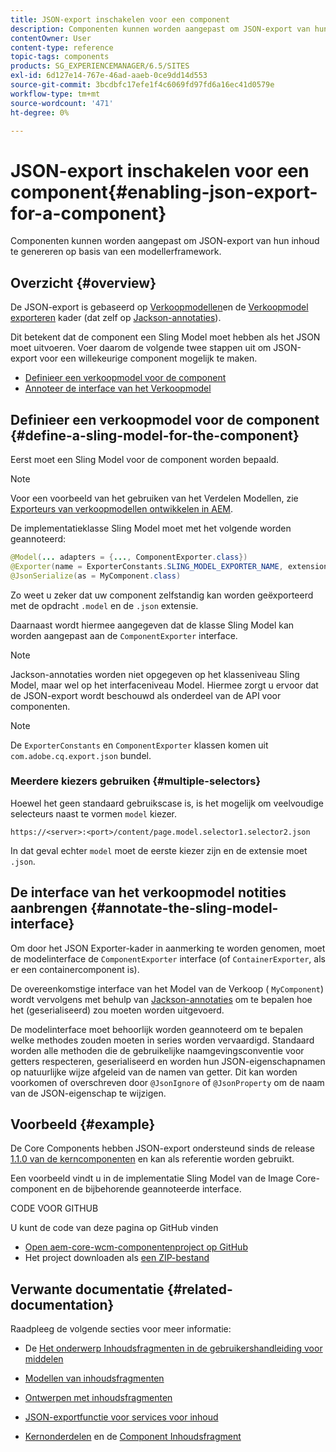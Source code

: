 ```yaml
---
title: JSON-export inschakelen voor een component
description: Componenten kunnen worden aangepast om JSON-export van hun inhoud te genereren op basis van een modellerframework.
contentOwner: User
content-type: reference
topic-tags: components
products: SG_EXPERIENCEMANAGER/6.5/SITES
exl-id: 6d127e14-767e-46ad-aaeb-0ce9dd14d553
source-git-commit: 3bcdbfc17efe1f4c6069fd97fd6a16ec41d0579e
workflow-type: tm+mt
source-wordcount: '471'
ht-degree: 0%

---
```


# JSON-export inschakelen voor een component{#enabling-json-export-for-a-component}

Componenten kunnen worden aangepast om JSON-export van hun inhoud te genereren op basis van een modellerframework.

## Overzicht {#overview}

De JSON-export is gebaseerd op [Verkoopmodellen](https://sling.apache.org/documentation/bundles/models.html)en de [Verkoopmodel exporteren](https://sling.apache.org/documentation/bundles/models.html#exporter-framework-since-130) kader (dat zelf op [Jackson-annotaties](https://github.com/FasterXML/jackson-annotations/wiki/Jackson-Annotations)).

Dit betekent dat de component een Sling Model moet hebben als het JSON moet uitvoeren. Voer daarom de volgende twee stappen uit om JSON-export voor een willekeurige component mogelijk te maken.

* [Definieer een verkoopmodel voor de component](/help/sites-developing/json-exporter-components.md#define-a-sling-model-for-the-component)
* [Annoteer de interface van het Verkoopmodel](#annotate-the-sling-model-interface)

## Definieer een verkoopmodel voor de component {#define-a-sling-model-for-the-component}

Eerst moet een Sling Model voor de component worden bepaald.

>[!NOTE]
>
>Voor een voorbeeld van het gebruiken van het Verdelen Modellen, zie [Exporteurs van verkoopmodellen ontwikkelen in AEM](https://experienceleague.adobe.com/docs/experience-manager-learn/foundation/development/develop-sling-model-exporter.html).

De implementatieklasse Sling Model moet met het volgende worden geannoteerd:

```java
@Model(... adapters = {..., ComponentExporter.class})
@Exporter(name = ExporterConstants.SLING_MODEL_EXPORTER_NAME, extensions = ExporterConstants.SLING_MODEL_EXTENSION)
@JsonSerialize(as = MyComponent.class)
```

Zo weet u zeker dat uw component zelfstandig kan worden geëxporteerd met de opdracht `.model` en de `.json` extensie.

Daarnaast wordt hiermee aangegeven dat de klasse Sling Model kan worden aangepast aan de `ComponentExporter` interface.

>[!NOTE]
>
>Jackson-annotaties worden niet opgegeven op het klasseniveau Sling Model, maar wel op het interfaceniveau Model. Hiermee zorgt u ervoor dat de JSON-export wordt beschouwd als onderdeel van de API voor componenten.

>[!NOTE]
>
>De `ExporterConstants` en `ComponentExporter` klassen komen uit `com.adobe.cq.export.json` bundel.

### Meerdere kiezers gebruiken {#multiple-selectors}

Hoewel het geen standaard gebruikscase is, is het mogelijk om veelvoudige selecteurs naast te vormen `model` kiezer.

```
https://<server>:<port>/content/page.model.selector1.selector2.json
```

In dat geval echter `model` moet de eerste kiezer zijn en de extensie moet `.json`.

## De interface van het verkoopmodel notities aanbrengen {#annotate-the-sling-model-interface}

Om door het JSON Exporter-kader in aanmerking te worden genomen, moet de modelinterface de `ComponentExporter` interface (of `ContainerExporter`, als er een containercomponent is).

De overeenkomstige interface van het Model van de Verkoop ( `MyComponent`) wordt vervolgens met behulp van [Jackson-annotaties](https://github.com/FasterXML/jackson-annotations/wiki/Jackson-Annotations) om te bepalen hoe het (geserialiseerd) zou moeten worden uitgevoerd.

De modelinterface moet behoorlijk worden geannoteerd om te bepalen welke methodes zouden moeten in series worden vervaardigd. Standaard worden alle methoden die de gebruikelijke naamgevingsconventie voor getters respecteren, geserialiseerd en worden hun JSON-eigenschapnamen op natuurlijke wijze afgeleid van de namen van getter. Dit kan worden voorkomen of overschreven door `@JsonIgnore` of `@JsonProperty` om de naam van de JSON-eigenschap te wijzigen.

## Voorbeeld {#example}

De Core Components hebben JSON-export ondersteund sinds de release [1.1.0 van de kerncomponenten](https://experienceleague.adobe.com/docs/experience-manager-core-components/using/introduction.html) en kan als referentie worden gebruikt.

Een voorbeeld vindt u in de implementatie Sling Model van de Image Core-component en de bijbehorende geannoteerde interface.

CODE VOOR GITHUB

U kunt de code van deze pagina op GitHub vinden

* [Open aem-core-wcm-componentenproject op GitHub](https://github.com/Adobe-Marketing-Cloud/aem-core-wcm-components)
* Het project downloaden als [een ZIP-bestand](https://github.com/Adobe-Marketing-Cloud/aem-core-wcm-components/archive/master.zip)

## Verwante documentatie {#related-documentation}

Raadpleeg de volgende secties voor meer informatie:

* De [Het onderwerp Inhoudsfragmenten in de gebruikershandleiding voor middelen](https://helpx.adobe.com/experience-manager/6-4/assets/user-guide.html?topic=/experience-manager/6-4/assets/morehelp/content-fragments.ug.js)

* [Modellen van inhoudsfragmenten](/help/assets/content-fragments/content-fragments-models.md)
* [Ontwerpen met inhoudsfragmenten](/help/sites-authoring/content-fragments.md)
* [JSON-exportfunctie voor services voor inhoud](/help/sites-developing/json-exporter.md)
* [Kernonderdelen](https://experienceleague.adobe.com/docs/experience-manager-core-components/using/introduction.html) en de [Component Inhoudsfragment](https://helpx.adobe.com/experience-manager/core-components/using/content-fragment-component.html)
